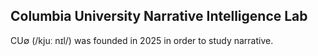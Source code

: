 ## Columbia University Narrative Intelligence Lab

CU∅ (/kjuː nɪl/) was founded in 2025 in order to study narrative.
